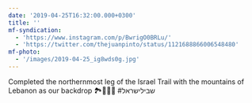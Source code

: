 ```yaml
---
date: '2019-04-25T16:32:00.000+0300'
title: ''
mf-syndication:
  - 'https://www.instagram.com/p/BwrigO0BRLu/'
  - 'https://twitter.com/thejuanpinto/status/1121688866006548480'
mf-photo:
  - '/images/2019-04-25_ig8wds0g.jpg'
---
```

Completed the northernmost leg of the Israel Trail with the mountains of Lebanon as our backdrop 🏞🚶🏽‍♂️ #שבילישראל
